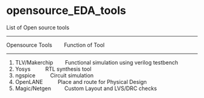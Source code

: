 # opensource_EDA_tools

List of Open source tools
_____________________________________________________________________________
Opensource Tools&nbsp;&nbsp;&nbsp;&nbsp;&nbsp;&nbsp;&nbsp;&nbsp;Function of Tool
_____________________________________________________________________________
<ol>
<li>TLV/Makerchip&nbsp;&nbsp;&nbsp;&nbsp;&nbsp;&nbsp;&nbsp;&nbsp;Functional simulation using verilog testbench</li>
<li>Yosys&nbsp;&nbsp;&nbsp;&nbsp;&nbsp;&nbsp;&nbsp;&nbsp;&nbsp;&nbsp;RTL synthesis tool</li>
<li>ngspice&nbsp;&nbsp;&nbsp;&nbsp;&nbsp;&nbsp;&nbsp;&nbsp;&nbsp;&nbsp;Circuit simulation</li>
<li>OpenLANE&nbsp;&nbsp;&nbsp;&nbsp;&nbsp;&nbsp;&nbsp;&nbsp;&nbsp;&nbsp;Place and route for Physical Design</li>
<li>Magic/Netgen&nbsp;&nbsp;&nbsp;&nbsp;&nbsp;&nbsp;&nbsp;&nbsp;&nbsp;Custom Layout and LVS/DRC checks</li>
</ol>
